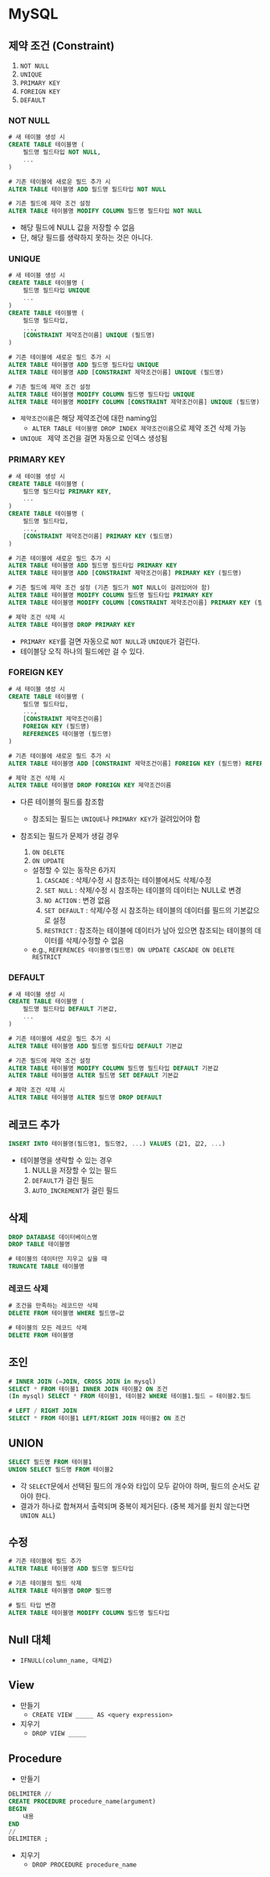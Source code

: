 # MySQL

## 제약 조건 (Constraint)

1. `NOT NULL`
2. `UNIQUE`
3. ``PRIMARY KEY``
4. `FOREIGN KEY`
5. `DEFAULT`

### NOT NULL

```SQL
# 새 테이블 생성 시
CREATE TABLE 테이블명 (
	필드명 필드타입 NOT NULL,
	...
)

# 기존 테이블에 새로운 필드 추가 시
ALTER TABLE 테이블명 ADD 필드명 필드타입 NOT NULL

# 기존 필드에 제약 조건 설정
ALTER TABLE 테이블명 MODIFY COLUMN 필드명 필드타입 NOT NULL
```

- 해당 필드에 NULL 값을 저장할 수 없음
- 단, 해당 필드를 생략하지 못하는 것은 아니다.

### UNIQUE

```SQL
# 새 테이블 생성 시
CREATE TABLE 테이블명 (
	필드명 필드타입 UNIQUE
	...
)
CREATE TABLE 테이블명 (
	필드명 필드타입,
	...,
	[CONSTRAINT 제약조건이름] UNIQUE (필드명)
)

# 기존 테이블에 새로운 필드 추가 시
ALTER TABLE 테이블명 ADD 필드명 필드타입 UNIQUE
ALTER TABLE 테이블명 ADD [CONSTRAINT 제약조건이름] UNIQUE (필드명)

# 기존 필드에 제약 조건 설정
ALTER TABLE 테이블명 MODIFY COLUMN 필드명 필드타입 UNIQUE
ALTER TABLE 테이블명 MODIFY COLUMN [CONSTRAINT 제약조건이름] UNIQUE (필드명)
```

- `제약조건이름`은 해당 제약조건에 대한 naming임
  - `ALTER TABLE 테이블명 DROP INDEX 제약조건이름`으로 제약 조건 삭제 가능
- `UNIQUE ` 제약 조건을 걸면 자동으로 인덱스 생성됨

### PRIMARY KEY

```SQL
# 새 테이블 생성 시
CREATE TABLE 테이블명 (
	필드명 필드타입 PRIMARY KEY,
	...
)
CREATE TABLE 테이블명 (
	필드명 필드타입,
	...,
	[CONSTRAINT 제약조건이름] PRIMARY KEY (필드명)
)

# 기존 테이블에 새로운 필드 추가 시
ALTER TABLE 테이블명 ADD 필드명 필드타입 PRIMARY KEY
ALTER TABLE 테이블명 ADD [CONSTRAINT 제약조건이름] PRIMARY KEY (필드명)

# 기존 필드에 제약 조건 설정 (기존 필드가 NOT NULL이 걸려있어야 함)
ALTER TABLE 테이블명 MODIFY COLUMN 필드명 필드타입 PRIMARY KEY
ALTER TABLE 테이블명 MODIFY COLUMN [CONSTRAINT 제약조건이름] PRIMARY KEY (필드명)

# 제약 조건 삭제 시
ALTER TABLE 테이블명 DROP PRIMARY KEY
```

- `PRIMARY KEY`를 걸면 자동으로 `NOT NULL`과 `UNIQUE`가 걸린다.
- 테이블당 오직 하나의 필드에만 걸 수 있다.

### FOREIGN KEY

```SQL
# 새 테이블 생성 시
CREATE TABLE 테이블명 (
	필드명 필드타입,
	...,
	[CONSTRAINT 제약조건이름]
	FOREIGN KEY (필드명)
	REFERENCES 테이블명 (필드명)
)

# 기존 테이블에 새로운 필드 추가 시
ALTER TABLE 테이블명 ADD [CONSTRAINT 제약조건이름] FOREIGN KEY (필드명) REFERENCES 테이블명 (필드명)

# 제약 조건 삭제 시
ALTER TABLE 테이블명 DROP FOREIGN KEY 제약조건이름
```

- 다른 테이블의 필드를 참조함

  - 참조되는 필드는 `UNIQUE`나 `PRIMARY KEY`가 걸려있어야 함

- 참조되는 필드가 문제가 생길 경우

  1. `ON DELETE`
  2. `ON UPDATE`

  - 설정할 수 있는 동작은 6가지
    1. `CASCADE` : 삭제/수정 시 참조하는 테이블에서도 삭제/수정
    2. `SET NULL` : 삭제/수정 시 참조하는 테이블의 데이터는 NULL로 변경
    3. `NO ACTION` : 변경 없음
    4. `SET DEFAULT` : 삭제/수정 시 참조하는 테이블의 데이터를 필드의 기본값으로 설정
    5. `RESTRICT` : 참조하는 테이블에 데이터가 남아 있으면 참조되는 테이블의 데이터를 삭제/수정할 수 없음
  - e.g., `REFERENCES 테이블명(필드명) ON UPDATE CASCADE ON DELETE RESTRICT`

### DEFAULT

```SQL
# 새 테이블 생성 시
CREATE TABLE 테이블명 (
	필드명 필드타입 DEFAULT 기본값,
	...
)

# 기존 테이블에 새로운 필드 추가 시
ALTER TABLE 테이블명 ADD 필드명 필드타입 DEFAULT 기본값

# 기존 필드에 제약 조건 설정
ALTER TABLE 테이블명 MODIFY COLUMN 필드명 필드타입 DEFAULT 기본값
ALTER TABLE 테이블명 ALTER 필드명 SET DEFAULT 기본값

# 제약 조건 삭제 시
ALTER TABLE 테이블명 ALTER 필드명 DROP DEFAULT
```

## 레코드 추가

```sql
INSERT INTO 테이블명(필드명1, 필드명2, ...) VALUES (값1, 값2, ...)
```

- 테이블명을 생략할 수 있는 경우
  1. NULL을 저장할 수 있는 필드
  2. `DEFAULT`가 걸린 필드
  3. `AUTO_INCREMENT`가 걸린 필드

## 삭제

```SQL
DROP DATABASE 데이터베이스명
DROP TABLE 테이블명

# 테이블의 데이터만 지우고 싶을 때
TRUNCATE TABLE 테이블명
```

### 레코드 삭제

```SQL
# 조건을 만족하는 레코드만 삭제
DELETE FROM 테이블명 WHERE 필드명=값

# 테이블의 모든 레코드 삭제
DELETE FROM 테이블명
```

## 조인

```SQL
# INNER JOIN (=JOIN, CROSS JOIN in mysql)
SELECT * FROM 테이블1 INNER JOIN 테이블2 ON 조건
(In mysql) SELECT * FROM 테이블1, 테이블2 WHERE 테이블1.필드 = 테이블2.필드

# LEFT / RIGHT JOIN
SELECT * FROM 테이블1 LEFT/RIGHT JOIN 테이블2 ON 조건
```

## UNION

```SQL
SELECT 필드명 FROM 테이블1
UNION SELECT 필드명 FROM 테이블2
```

- 각 `SELECT`문에서 선택된 필드의 개수와 타입이 모두 같아야 하며, 필드의 순서도 같아야 한다.
- 결과가 하나로 합쳐져서 출력되며 중복이 제거된다. (중복 제거를 원치 않는다면 `UNION ALL`)

## 수정

```SQL
# 기존 테이블에 필드 추가
ALTER TABLE 테이블명 ADD 필드명 필드타입

# 기존 테이블의 필드 삭제
ALTER TABLE 테이블명 DROP 필드명

# 필드 타입 변경
ALTER TABLE 테이블명 MODIFY COLUMN 필드명 필드타입
```

## Null 대체

* `IFNULL(column_name, 대체값)`

## View

* 만들기
  * `CREATE VIEW _____ AS <query expression>`
* 지우기
  * `DROP VIEW _____`

## Procedure

* 만들기

```sql
DELIMITER //
CREATE PROCEDURE procedure_name(argument)
BEGIN
    내용
END
//
DELIMITER ;
```

* 지우기
  * `DROP PROCEDURE procedure_name`

